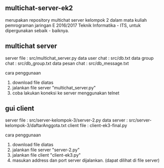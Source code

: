 multichat-server-ek2
--------------------

merupakan repository multichat server kelompok 2 dalam mata kuliah pemrograman jaringan E 2016/2017 Teknik Informatika - ITS, untuk dipergunakan sebaik - baiknya.

multichat server
----------------

server file     : src/multichat_server.py
data user chat  : src/db.txt
data group chat : src/db_group.txt
data pesan chat : src/db_message.txt

cara penggunaan

1. download file diatas
2. jalankan file server "multichat_server.py"
3. coba lakukan koneksi ke server menggunakan telnet

gui client
----------

server file     : src/server-kelompok-3/server-2.py
data server     : src/server-kelompok-3/daftarAnggota.txt
client file     : client-ek3-final.py

cara penggunaan

1. download file diatas
2. jalankan file server "server-2.py"
3. jalankan file client "client-ek3.py"
4. masukan address dan port server dijalankan. (dapat dilihat di file server)
